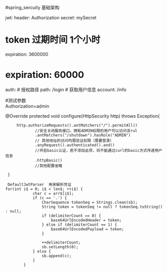 #spring_sercuity 基础架构
 
 jwt:
   header: Authorization
   secret: mySecret
   # token 过期时间 1个小时
   expiration: 3600000
 #  expiration: 60000
   auth:
     # 授权路径
     path: /login
     # 获取用户信息
     account: /info
     
 #测试参数  
 Authorization=admin
 
 
 @Override
     protected void configure(HttpSecurity http) throws Exception{
 
         http.authorizeRequests().antMatchers("/").permitAll()
                 //安全关闭服务接口，拥有ADMIN权限的用户可以访问该rul
                 .antMatchers("/shutdown").hasRole("ADMIN")
                 // 其他地址的访问均需验证权限（需要登录）
                 .anyRequest().authenticated().and()
                 //开启basic认证，若不添加此项，将不能通过curl的basic方式传递用户信息
                 .httpBasic()
                 //其他配置省略
 
     }
     
     DefaultJwtParser  用来解析凭证
    for(int i$ = 0; i$ < len$; ++i$) {
                char c = arr$[i$];
                if (c == '.') {
                    CharSequence tokenSeq = Strings.clean(sb);
                    String token = tokenSeq != null ? tokenSeq.toString() : null;
                    if (delimiterCount == 0) {
                        base64UrlEncodedHeader = token;
                    } else if (delimiterCount == 1) {
                        base64UrlEncodedPayload = token;
                    }
    
                    ++delimiterCount;
                    sb.setLength(0);
                } else {
                    sb.append(c);
                }
            }